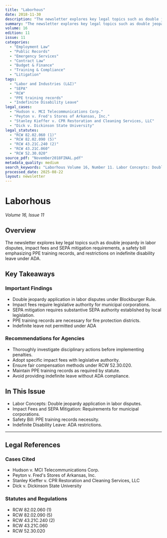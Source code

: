 ```yaml
---
title: "Laborhous"
date: 2018-11-30
description: "The newsletter explores key legal topics such as double jeopardy in labor disputes, impact fees and SEPA mitigation requirements, a safety bill emphasizing PPE training records, and restrictions on indefinite disability leave under ADA."
summary: "The newsletter explores key legal topics such as double jeopardy in labor disputes, impact fees and SEPA mitigation requirements, a safety bill emphasizing PPE training records, and restrictions on indefinite disability leave under ADA."
volume: 16
edition: 11
issue: 11
categories:
  - "Employment Law"
  - "Public Records"
  - "Emergency Services"
  - "Contract Law"
  - "Budget & Finance"
  - "Training & Compliance"
  - "Litigation"
tags:
  - "Labor and Industries (L&I)"
  - "SEPA"
  - "RCW"
  - "PPE training records"
  - "Indefinite Disability Leave"
legal_cases:
  - "Hudson v. MCI Telecommunications Corp."
  - "Peyton v. Fred's Stores of Arkansas, Inc."
  - "Stanley Kieffer v. CPR Restoration and Cleaning Services, LLC"
  - "Dick v. Dickinson State University"
legal_statutes:
  - "RCW 82.02.060 (1)"
  - "RCW 82.02.090 (5)"
  - "RCW 43.21C.240 (2)"
  - "RCW 43.21C.060"
  - "RCW 52.30.020"
source_pdf: "November2018FINAL.pdf"
metadata_quality: medium
search_keywords: "Laborhous Volume 16, Number 11. Labor Concepts: Double jeopardy application in labor disputes. Impact Fees, SEPA Mitigation and RCW Fire departments, schools, counties and cities may be entitled to im..."
processed_date: 2025-08-22
layout: newsletter
---
```


# Laborhous

*Volume 16, Issue 11*

## Overview

The newsletter explores key legal topics such as double jeopardy in labor disputes, impact fees and SEPA mitigation requirements, a safety bill emphasizing PPE training records, and restrictions on indefinite disability leave under ADA.

## Key Takeaways

### Important Findings

- Double jeopardy application in labor disputes under Blockburger Rule.
- Impact fees require legislative authority for municipal corporations.
- SEPA mitigation requires substantive SEPA authority established by local legislation.
- PPE training records are necessary for fire protection districts.
- Indefinite leave not permitted under ADA

### Recommendations for Agencies

- Thoroughly investigate disciplinary actions before implementing penalties.
- Adopt specific impact fees with legislative authority.
- Ensure fair compensation methods under RCW 52.30.020.
- Maintain PPE training records as required by statute.
- Avoid providing indefinite leave without ADA compliance.

## In This Issue

- Labor Concepts: Double jeopardy application in labor disputes.
- Impact Fees and SEPA Mitigation: Requirements for municipal corporations.
- Safety Bill: PPE training records necessity.
- Indefinite Disability Leave: ADA restrictions.

---

## Legal References

### Cases Cited

- Hudson v. MCI Telecommunications Corp.
- Peyton v. Fred's Stores of Arkansas, Inc.
- Stanley Kieffer v. CPR Restoration and Cleaning Services, LLC
- Dick v. Dickinson State University

### Statutes and Regulations

- RCW 82.02.060 (1)
- RCW 82.02.090 (5)
- RCW 43.21C.240 (2)
- RCW 43.21C.060
- RCW 52.30.020

